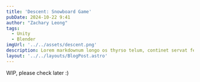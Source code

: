 ```yaml
---
title: 'Descent: Snowboard Game'
pubDate: 2024-10-22 9:41
author: "Zachary Leong"
tags:
  - Unity
  - Blender
imgUrl: '../../assets/descent.png'
description: Lorem markdownum longo os thyrso telum, continet servat fetus nymphae, vox nocte sedesque, decimo. Omnia esse, quam sive; conplevit illis indestrictus admovit dedit sub quod protectus, impedit non.
layout: '../../layouts/BlogPost.astro'
---
```


WIP, please check later :)
